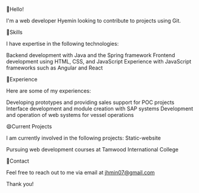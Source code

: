 👋Hello! 

I'm a web developer Hyemin looking to contribute to projects using Git.

👀Skills 

I have expertise in the following technologies:

Backend development with Java and the Spring framework
Frontend development using HTML, CSS, and JavaScript
Experience with JavaScript frameworks such as Angular and React

🌱Experience 

Here are some of my experiences:

Developing prototypes and providing sales support for POC projects
Interface development and module creation with SAP systems
Development and operation of web systems for vessel operations

😄Current Projects 

I am currently involved in the following projects: Static-website

Pursuing web development courses at Tamwood International College

💞️Contact 

Feel free to reach out to me via email at jhmin07@gmail.com

Thank you!

